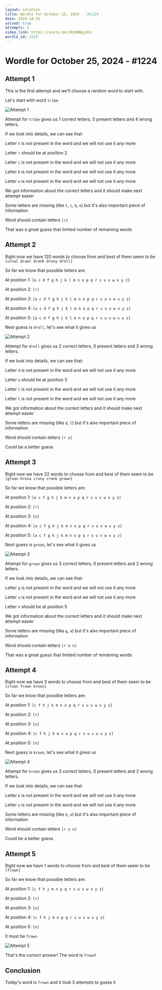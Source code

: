 ```yaml
---
layout: solution
title: Wordle for October 25, 2024 - \#1224
date: 2024-10-25
solved: true
attempts: 5
video_link: https://youtu.be/zNzQW0gj6Sc
wordle_id: 1224
---
```


# Wordle for October 25, 2024 - \#1224

## Attempt 1

This is the first attempt and we'll choose a random word to start with.

Let's start with word `tribe`

![Attempt 1](2024-10-25/attempt-1.png)

Attempt for `tribe` gives us 1 correct letters, 0 present letters and 4 wrong letters.

If we look into details, we can see that:

Letter `t` is not present in the word and we will not use it any more

Letter `r` should be at position 2

Letter `i` is not present in the word and we will not use it any more

Letter `b` is not present in the word and we will not use it any more

Letter `e` is not present in the word and we will not use it any more

We got information about the correct letters and it should make next attempt easier

Some letters are missing (like `t`, `i`, `b`, `e`) but it's also important piece of information

Word should contain letters `[r]`

That was a great guess that limited number of remaining words



## Attempt 2

Right now we have 120 words to choose from and best of them seem to be `[urnal drawl drank drony droll]`

So far we know that possible letters are:

At position 1: `[a c d f g h j k l m n o p q r s u v w x y z]`

At position 2: `[r]`

At position 3: `[a c d f g h j k l m n o p q r s u v w x y z]`

At position 4: `[a c d f g h j k l m n o p q r s u v w x y z]`

At position 5: `[a c d f g h j k l m n o p q r s u v w x y z]`

Next guess is `droll`, let's see what it gives us

![Attempt 2](2024-10-25/attempt-2.png)

Attempt for `droll` gives us 2 correct letters, 0 present letters and 3 wrong letters.

If we look into details, we can see that:

Letter `d` is not present in the word and we will not use it any more

Letter `o` should be at position 3

Letter `l` is not present in the word and we will not use it any more

Letter `l` is not present in the word and we will not use it any more

We got information about the correct letters and it should make next attempt easier

Some letters are missing (like `d`, `l`) but it's also important piece of information

Word should contain letters `[r o]`

Could be a better guess



## Attempt 3

Right now we have 32 words to choose from and best of them seem to be `[groan krona crony cronk grown]`

So far we know that possible letters are:

At position 1: `[a c f g h j k m n o p q r s u v w x y z]`

At position 2: `[r]`

At position 3: `[o]`

At position 4: `[a c f g h j k m n o p q r s u v w x y z]`

At position 5: `[a c f g h j k m n o p q r s u v w x y z]`

Next guess is `groan`, let's see what it gives us

![Attempt 3](2024-10-25/attempt-3.png)

Attempt for `groan` gives us 3 correct letters, 0 present letters and 2 wrong letters.

If we look into details, we can see that:

Letter `g` is not present in the word and we will not use it any more

Letter `a` is not present in the word and we will not use it any more

Letter `n` should be at position 5

We got information about the correct letters and it should make next attempt easier

Some letters are missing (like `g`, `a`) but it's also important piece of information

Word should contain letters `[r o n]`

That was a great guess that limited number of remaining words



## Attempt 4

Right now we have 3 words to choose from and best of them seem to be `[croon frown kroon]`

So far we know that possible letters are:

At position 1: `[c f h j k m n o p q r s u v w x y z]`

At position 2: `[r]`

At position 3: `[o]`

At position 4: `[c f h j k m n o p q r s u v w x y z]`

At position 5: `[n]`

Next guess is `kroon`, let's see what it gives us

![Attempt 4](2024-10-25/attempt-4.png)

Attempt for `kroon` gives us 3 correct letters, 0 present letters and 2 wrong letters.

If we look into details, we can see that:

Letter `k` is not present in the word and we will not use it any more

Letter `o` is not present in the word and we will not use it any more

Some letters are missing (like `k`, `o`) but it's also important piece of information

Word should contain letters `[r o n]`

Could be a better guess



## Attempt 5

Right now we have 1 words to choose from and best of them seem to be `[frown]`

So far we know that possible letters are:

At position 1: `[c f h j m n p q r s u v w x y z]`

At position 2: `[r]`

At position 3: `[o]`

At position 4: `[c f h j m n p q r s u v w x y z]`

At position 5: `[n]`

It must be `frown`

![Attempt 5](2024-10-25/attempt-5.png)

That's the correct answer! The word is `frown`!

## Conclusion

Today's word is `frown` and it took 5 attempts to guess it

